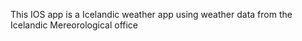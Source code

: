This IOS app is a Icelandic weather app using weather data from the Icelandic Mereorological office 
